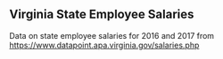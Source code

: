 ## Virginia State Employee Salaries

Data on state employee salaries for 2016 and 2017 from https://www.datapoint.apa.virginia.gov/salaries.php
